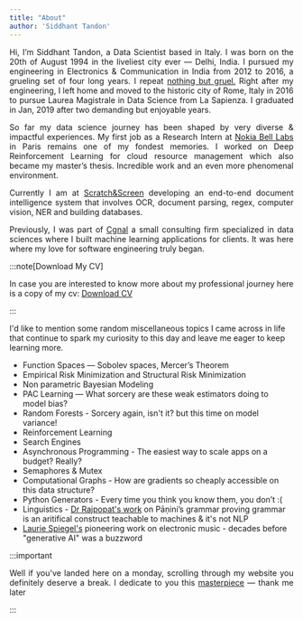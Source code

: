 ```yaml
---
title: "About"
author: 'Siddhant Tandon'
---
```


<p style="text-align:justify;">
Hi, I’m Siddhant Tandon, a Data Scientist based in Italy. I was born on the 20th of August 1994 in the liveliest city ever &mdash; Delhi, India. I pursued my engineering in Electronics & Communication in India from 2012 to 2016, a grueling set of four long years. I repeat <a href="https://youtu.be/a7RoP1LKMeM?si=laKPG2Q7txPLjJ9K&t=114" target="_blank">nothing but gruel.</a> Right after my engineering, I left home and moved to the historic city of Rome, Italy in 2016 to pursue Laurea Magistrale in Data Science from La Sapienza. I graduated in Jan, 2019 after two demanding but enjoyable years. 
</p>

<p style="text-align:justify;">
So far my data science journey has been shaped by very diverse & impactful experiences. My first job as a Research Intern at <a href="https://www.linkedin.com/company/nokiabelllabs/", target="_blank">Nokia Bell Labs</a> in Paris remains one of my fondest memories. I worked on Deep Reinforcement Learning for cloud resource management which also became my master’s thesis. Incredible work and an even more phenomenal environment.
</p>

<p style="text-align:justify;">
Currently I am at <a href="https://www.linkedin.com/company/scratch&screen/", target="_blank">Scratch&Screen</a> developing an end-to-end document intelligence system that involves OCR, document parsing, regex, computer vision, NER and building databases.
</p>

<p style="text-align:justify;">
Previously, I was part of <a href="https://www.linkedin.com/company/cgnal/", target="_blank">Cgnal</a> a small consulting firm specialized in data sciences where I built machine learning applications for clients. It was here where my love for software engineering truly began.
</p>


:::note[Download My CV]
<p style="text-align:justify;">In case you are interested to know more about my professional journey here is a copy of my cv: <a href="/CV Siddhant Tandon - ENG WEB.pdf" download> Download CV </a></p>
:::


<p> I'd like to mention some random miscellaneous topics I came across in life that continue to spark my curiosity to this day and leave me eager to keep learning more.</p>

<ul class="list-inside list-disc" role="list">
    <li>Function Spaces — Sobolev spaces, Mercer’s Theorem</li>
    <li>Empirical Risk Minimization and Structural Risk Minimization</li>
    <li>Non parametric Bayesian Modeling</li>
    <li>PAC Learning — What sorcery are these weak estimators doing to model bias?</li>
    <li>Random Forests - Sorcery again, isn't it? but this time on model variance!</li>
    <li>Reinforcement Learning</li>
    <li>Search Engines</li>
    <li>Asynchronous Programming - The easiest way to scale apps on a budget? Really?</li>
    <li>Semaphores & Mutex</li>
    <li>Computational Graphs - How are gradients so cheaply accessible on this data structure?</li>
    <li>Python Generators - Every time you think you know them, you don’t :( </li>
    <li>Linguistics - <a href="https://www.youtube.com/watch?v=1Mx_mW-PK3U", target="_blank"> Dr Rajpopat's work</a> on Pāṇini’s grammar proving grammar is an aritifical construct teachable to machines & it's not NLP</li>
    <li><a href="https://en.wikipedia.org/wiki/Laurie_Spiegel", target="_blank">Laurie Spiegel's</a> pioneering work on electronic music - decades before "generative AI" was a buzzword</li>
</ul>


:::important
<p style="text-align:justify;">
Well if you've landed here on a monday, scrolling through my website you definitely deserve a break. I dedicate to you this <a href="https://www.youtube.com/watch?v=Nco_kh8xJDs", target="_blank">masterpiece</a> &mdash; thank me later
</p>
:::

